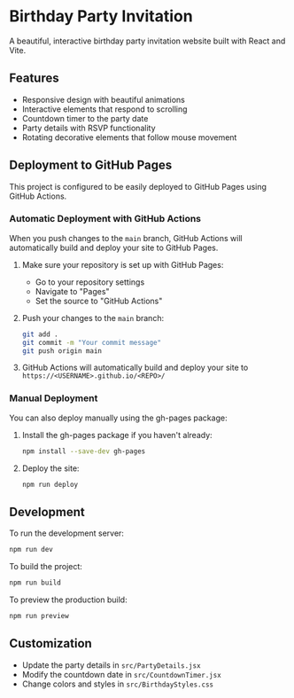 # Birthday Party Invitation

A beautiful, interactive birthday party invitation website built with React and Vite.

## Features

- Responsive design with beautiful animations
- Interactive elements that respond to scrolling
- Countdown timer to the party date
- Party details with RSVP functionality
- Rotating decorative elements that follow mouse movement

## Deployment to GitHub Pages

This project is configured to be easily deployed to GitHub Pages using GitHub Actions.

### Automatic Deployment with GitHub Actions

When you push changes to the `main` branch, GitHub Actions will automatically build and deploy your site to GitHub Pages.

1. Make sure your repository is set up with GitHub Pages:

   - Go to your repository settings
   - Navigate to "Pages"
   - Set the source to "GitHub Actions"

2. Push your changes to the `main` branch:

   ```bash
   git add .
   git commit -m "Your commit message"
   git push origin main
   ```

3. GitHub Actions will automatically build and deploy your site to `https://<USERNAME>.github.io/<REPO>/`

### Manual Deployment

You can also deploy manually using the gh-pages package:

1. Install the gh-pages package if you haven't already:

   ```bash
   npm install --save-dev gh-pages
   ```

2. Deploy the site:
   ```bash
   npm run deploy
   ```

## Development

To run the development server:

```bash
npm run dev
```

To build the project:

```bash
npm run build
```

To preview the production build:

```bash
npm run preview
```

## Customization

- Update the party details in `src/PartyDetails.jsx`
- Modify the countdown date in `src/CountdownTimer.jsx`
- Change colors and styles in `src/BirthdayStyles.css`
